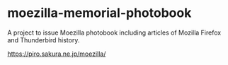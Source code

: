 # moezilla-memorial-photobook

A project to issue Moezilla photobook including articles of Mozilla Firefox and Thunderbird history.

https://piro.sakura.ne.jp/moezilla/
